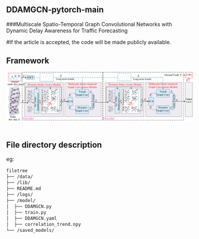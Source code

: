 ## DDAMGCN-pytorch-main  
###Multiscale Spatio-Temporal Graph Convolutional Networks with Dynamic Delay Awareness for Traffic Forecasting


#If the article is accepted, the code will be made publicly available.


## Framework
![image](Fig2.png) 


## File directory description
eg:

```
filetree 
├── /data/ 
├── /lib/
├── README.md
├── /logs/
├── /model/
│  ├── DDAMGCN.py
│  ├── train.py
│  ├── DDAMGCN.yaml
│  ├── correlation_trend.npy
└── /saved_models/
```
